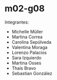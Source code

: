# m02-g08

Integrantes:
- Michelle Müller
- Martina Correa
- Carolina Sepúlveda
- Valentina Moraga
- Lorenzo Palacios
- Sara Izquierdo
- Martina Osses
- Thaís Bravo
- Sebastian González
